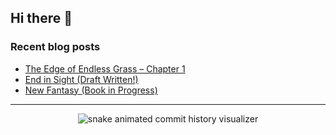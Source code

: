 ## Hi there 👋

### Recent blog posts
<!-- BLOG-POST-LIST:START -->
- [The Edge of Endless Grass – Chapter 1](https://chriskthomas.com/2022/chapter-1-a-day-in-that-village/)
- [End in Sight &lpar;Draft Written!&rpar;](https://chriskthomas.com/2022/end-in-sight/)
- [New Fantasy &lpar;Book in Progress&rpar;](https://chriskthomas.com/2021/new-fantasy/)
<!-- BLOG-POST-LIST:END -->
---
<p align="center"><img alt="snake animated commit history visualizer" src="https://chriskthomas.github.io/chriskthomas/snake.svg"></p>
